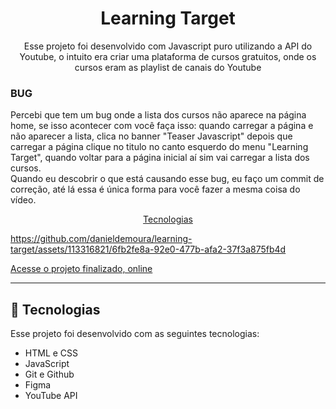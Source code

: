 <h1 align="center"> Learning Target </h1>

<p align="center">
Esse projeto foi desenvolvido com Javascript puro utilizando a API do Youtube, o intuito era criar uma plataforma de cursos gratuitos, onde os cursos eram as playlist de canais do Youtube<br/>
</p>

### BUG
<p>
Percebi que tem um bug onde a lista dos cursos não aparece na página home, se isso acontecer com você faça isso: quando carregar a página e não aparecer a lista, clica no banner "Teaser Javascript" depois que carregar a página clique no titulo no canto esquerdo do menu "Learning Target", quando voltar para a página inicial aí sim vai carregar a lista dos cursos. <br/>
Quando eu descobrir o que está causando esse bug, eu faço um commit de correção, até lá essa é única forma para você fazer a mesma coisa do vídeo.
</p>

<p align="center">
  <a href="#tecnologias">Tecnologias</a>
</p>

https://github.com/danieldemoura/learning-target/assets/113316821/6fb2fe8a-92e0-477b-afa2-37f3a875fb4d

[Acesse o projeto finalizado, online](https://danieldemoura.github.io/learning-target)

---

## 🚀 Tecnologias

Esse projeto foi desenvolvido com as seguintes tecnologias:

- HTML e CSS
- JavaScript
- Git e Github
- Figma
- YouTube API



